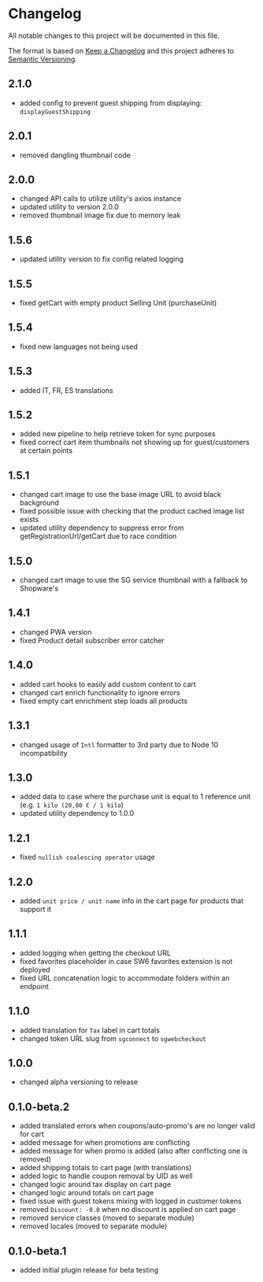# Changelog

All notable changes to this project will be documented in this file.

The format is based on [Keep a Changelog](http://keepachangelog.com/) and this project adheres
to [Semantic Versioning](http://semver.org/).

## 2.1.0

- added config to prevent guest shipping from displaying: `displayGuestShipping`

## 2.0.1

- removed dangling thumbnail code

## 2.0.0

- changed API calls to utilize utility's axios instance
- updated utility to version 2.0.0
- removed thumbnail image fix due to memory leak

## 1.5.6

- updated utility version to fix config related logging

## 1.5.5

- fixed getCart with empty product Selling Unit (purchaseUnit)

## 1.5.4

- fixed new languages not being used

## 1.5.3

- added IT, FR, ES translations

## 1.5.2

- added new pipeline to help retrieve token for sync purposes
- fixed correct cart item thumbnails not showing up for guest/customers at certain points

## 1.5.1

- changed cart image to use the base image URL to avoid black background
- fixed possible issue with checking that the product cached image list exists
- updated utility dependency to suppress error from getRegistrationUrl/getCart due to race condition

## 1.5.0

- changed cart image to use the SG service thumbnail with a fallback to Shopware's

## 1.4.1

- changed PWA version
- fixed Product detail subscriber error catcher

## 1.4.0

- added cart hooks to easily add custom content to cart
- changed cart enrich functionality to ignore errors
- fixed empty cart enrichment step loads all products

## 1.3.1

- changed usage of `Intl` formatter to 3rd party due to Node 10 incompatibility

## 1.3.0

- added data to case where the purchase unit is equal to 1 reference unit (e.g. `1 kilo (20,00 € / 1 kilo`)
- updated utility dependency to 1.0.0

## 1.2.1

- fixed `nullish coalescing operator` usage

## 1.2.0

- added `unit price / unit name` info in the cart page for products that support it

## 1.1.1

- added logging when getting the checkout URL
- fixed favorites placeholder in case SW6 favorites extension is not deployed
- fixed URL concatenation logic to accommodate folders within an endpoint

## 1.1.0

- added translation for `Tax` label in cart totals
- changed token URL slug from `sgconnect` to `sgwebcheckout`

## 1.0.0

- changed alpha versioning to release

## 0.1.0-beta.2

- added translated errors when coupons/auto-promo's are no longer valid for cart
- added message for when promotions are conflicting
- added message for when promo is added (also after conflicting one is removed)
- added shipping totals to cart page (with translations)
- added logic to handle coupon removal by UID as well
- changed logic around tax display on cart page
- changed logic around totals on cart page
- fixed issue with guest tokens mixing with logged in customer tokens
- removed `Discount: -0.0` when no discount is applied on cart page
- removed service classes (moved to separate module)
- removed locales (moved to separate module)

## 0.1.0-beta.1

- added initial plugin release for beta testing
